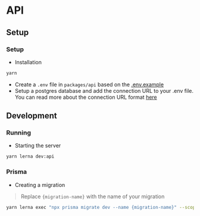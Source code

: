 # API

## Setup

### Setup

- Installation

```bash
yarn
```

- Create a `.env` file in `packages/api` based on the [.env.example](/packages/api/.env.example)
- Setup a postgres database and add the connection URL to your .env file. You can read more about the connection URL format [here](https://www.prisma.io/docs/reference/database-reference/connection-urls#postgresql)

## Development

### Running

- Starting the server

```bash
yarn lerna dev:api
```

### Prisma

- Creating a migration

> Replace `{migration-name}` with the name of your migration

```bash
yarn lerna exec "npx prisma migrate dev --name {migration-name}" --scope=api
```
